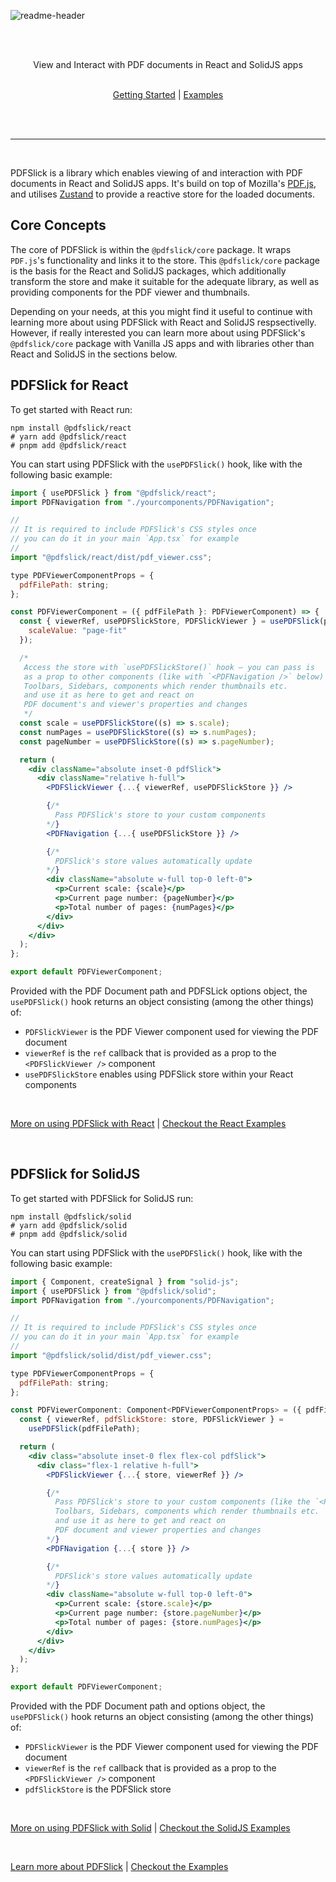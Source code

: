 <br><br>

![readme-header](https://pdfslick.dev/pdfslick_logo.svg)

<br><br>
<div align="center">
View and Interact with PDF documents in React and SolidJS apps
<br><br>

[Getting Started](https://pdfslick.dev/docs) | [Examples](https://pdfslick.dev/examples)

<br><br>
</div>

---
<br>

PDFSlick is a library which enables viewing of and interaction with PDF documents in React and SolidJS apps.
It's build on top of Mozilla's [PDF.js](https://github.com/mozilla/pdf.js), and utilises [Zustand](https://github.com/pmndrs/zustand) to provide a reactive store for the loaded documents.

## Core Concepts

The core of PDFSlick is within the `@pdfslick/core` package. It wraps `PDF.js`'s functionality and links it to the store. This `@pdfslick/core` package is the basis for the React and SolidJS packages, which additionally transform the store and make it suitable for the adequate library, as well as providing components for the PDF viewer and thumbnails.

Depending on your needs, at this you might find it useful to continue with learning more about using PDFSlick with React and SolidJS respsectivelly. However, if really interested you can learn more about using PDFSlick's `@pdfslick/core` package with Vanilla JS apps and with libraries other than React and SolidJS in the sections below.

## PDFSlick for React

To get started with React run:
```shell
npm install @pdfslick/react
# yarn add @pdfslick/react
# pnpm add @pdfslick/react
```

You can start using PDFSlick with the `usePDFSlick()` hook, like with the following basic example:
```jsx
import { usePDFSlick } from "@pdfslick/react";
import PDFNavigation from "./yourcomponents/PDFNavigation";

//
// It is required to include PDFSlick's CSS styles once
// you can do it in your main `App.tsx` for example
//
import "@pdfslick/react/dist/pdf_viewer.css";

type PDFViewerComponentProps = {
  pdfFilePath: string;
};

const PDFViewerComponent = ({ pdfFilePath }: PDFViewerComponent) => {
  const { viewerRef, usePDFSlickStore, PDFSlickViewer } = usePDFSlick(pdfFilePath, {
    scaleValue: "page-fit"
  });

  /*
   Access the store with `usePDFSlickStore()` hook — you can pass is
   as a prop to other components (like with `<PDFNavigation />` below)
   Toolbars, Sidebars, components which render thumbnails etc. 
   and use it as here to get and react on 
   PDF document's and viewer's properties and changes
   */
  const scale = usePDFSlickStore((s) => s.scale);
  const numPages = usePDFSlickStore((s) => s.numPages);
  const pageNumber = usePDFSlickStore((s) => s.pageNumber);

  return (
    <div className="absolute inset-0 pdfSlick">
      <div className="relative h-full">
        <PDFSlickViewer {...{ viewerRef, usePDFSlickStore }} />

        {/*
          Pass PDFSlick's store to your custom components
        */}
        <PDFNavigation {...{ usePDFSlickStore }} />

        {/*
          PDFSlick's store values automatically update
        */}
        <div className="absolute w-full top-0 left-0">
          <p>Current scale: {scale}</p>
          <p>Current page number: {pageNumber}</p>
          <p>Total number of pages: {numPages}</p>
        </div>
      </div>
    </div>
  );
};

export default PDFViewerComponent;
```

Provided with the PDF Document path and PDFSLick options object, the `usePDFSlick()` hook returns an object consisting (among the other things) of:
- `PDFSlickViewer` is the PDF Viewer component used for viewing the PDF document
- `viewerRef` is the `ref` callback that is provided as a prop to the `<PDFSlickViewer />` component
- `usePDFSlickStore` enables using PDFSlick store within your React components

<br>

[More on using PDFSlick with React](https://pdfslick.dev/docs/react) | [Checkout the React Examples](./apps/web/examples)

<br>

## PDFSlick for SolidJS

To get started with PDFSlick for SolidJS run:
```shell
npm install @pdfslick/solid
# yarn add @pdfslick/solid
# pnpm add @pdfslick/solid
```

You can start using PDFSlick with the `usePDFSlick()` hook, like with the following basic example:
```jsx
import { Component, createSignal } from "solid-js";
import { usePDFSlick } from "@pdfslick/solid";
import PDFNavigation from "./yourcomponents/PDFNavigation";

//
// It is required to include PDFSlick's CSS styles once
// you can do it in your main `App.tsx` for example
//
import "@pdfslick/solid/dist/pdf_viewer.css";

type PDFViewerComponentProps = {
  pdfFilePath: string;
};

const PDFViewerComponent: Component<PDFViewerComponentProps> = ({ pdfFilePath }) => {
  const { viewerRef, pdfSlickStore: store, PDFSlickViewer } =
    usePDFSlick(pdfFilePath);

  return (
    <div class="absolute inset-0 flex flex-col pdfSlick">
      <div class="flex-1 relative h-full">
        <PDFSlickViewer {...{ store, viewerRef }} />

        {/*
          Pass PDFSlick's store to your custom components (like the `<PDFNavigation />` below) —
          Toolbars, Sidebars, components which render thumbnails etc.
          and use it as here to get and react on 
          PDF document and viewer properties and changes
        */}
        <PDFNavigation {...{ store }} />

        {/*
          PDFSlick's store values automatically update
        */}
        <div className="absolute w-full top-0 left-0">
          <p>Current scale: {store.scale}</p>
          <p>Current page number: {store.pageNumber}</p>
          <p>Total number of pages: {store.numPages}</p>
        </div>
      </div>
    </div>
  );
};

export default PDFViewerComponent;
```

Provided with the PDF Document path and options object, the `usePDFSlick()` hook returns an object consisting (among the other things) of:
- `PDFSlickViewer` is the PDF Viewer component used for viewing the PDF document
- `viewerRef` is the `ref` callback that is provided as a prop to the `<PDFSlickViewer />` component
- `pdfSlickStore` is the PDFSlick store

<br>

[More on using PDFSlick with Solid](https://pdfslick.dev/docs/solid) | [Checkout the SolidJS Examples](./apps/solidweb/src/examples)

<br>

[Learn more about PDFSlick](https://pdfslick.dev) | [Checkout the Examples](https://pdfslick.dev/examples)
